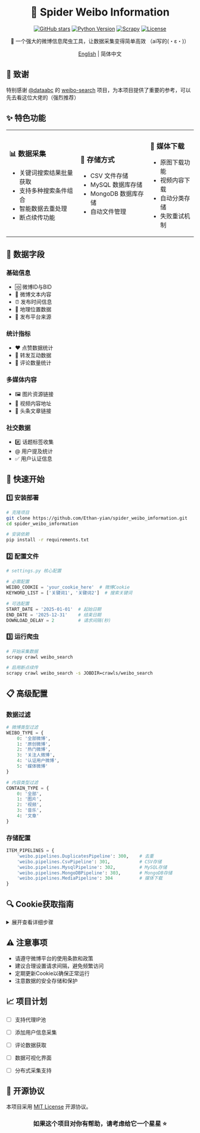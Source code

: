<div align="center">

# 🌟 Spider Weibo Information

[![GitHub stars](https://img.shields.io/github/stars/Ethan-yian/spider_weibo_imformation?style=social)](https://github.com/Ethan-yian/spider_weibo_imformation/stargazers)
[![Python Version](https://img.shields.io/badge/python-3.7+-blue.svg)](https://www.python.org/)
[![Scrapy](https://img.shields.io/badge/scrapy-2.5+-green.svg)](https://scrapy.org/)
[![License](https://img.shields.io/badge/license-MIT-yellow.svg)](LICENSE)

🚀 一个强大的微博信息爬虫工具，让数据采集变得简单高效 （ai写的(・ε・)）

[English](README_EN.md) | 简体中文

</div>

## 🙏 致谢

特别感谢 [@dataabc](https://github.com/dataabc) 的 [weibo-search](https://github.com/dataabc/weibo-search) 项目，为本项目提供了重要的参考，可以先去看这位大佬的（强烈推荐）

## ✨ 特色功能

<table>
  <tr>
    <td>
      <h3>📊 数据采集</h3>
      <ul>
        <li>关键词搜索结果批量获取</li>
        <li>支持多种搜索条件组合</li>
        <li>智能数据去重处理</li>
        <li>断点续传功能</li>
      </ul>
    </td>
    <td>
      <h3>💾 存储方式</h3>
      <ul>
        <li>CSV 文件存储</li>
        <li>MySQL 数据库存储</li>
        <li>MongoDB 数据库存储</li>
        <li>自动文件管理</li>
      </ul>
    </td>
    <td>
      <h3>📁 媒体下载</h3>
      <ul>
        <li>原图下载功能</li>
        <li>视频内容下载</li>
        <li>自动分类存储</li>
        <li>失败重试机制</li>
      </ul>
    </td>
  </tr>
</table>

## 🎯 数据字段

### 基础信息
- 🆔 微博ID与BID
- 📝 微博文本内容
- ⏰ 发布时间信息
- 📍 地理位置数据
- 📱 发布平台来源

### 统计指标
- ❤️ 点赞数据统计
- 🔄 转发互动数据
- 💬 评论数量统计

### 多媒体内容
- 🖼️ 图片资源链接
- 🎥 视频内容地址
- 📰 头条文章链接

### 社交数据
- #️⃣ 话题标签收集
- @ 用户提及统计
- ✅ 用户认证信息

## 🚀 快速开始

### 1️⃣ 安装部署
```bash
# 克隆项目
git clone https://github.com/Ethan-yian/spider_weibo_imformation.git
cd spider_weibo_imformation

# 安装依赖
pip install -r requirements.txt
```

### 2️⃣ 配置文件
```python
# settings.py 核心配置

# 必需配置
WEIBO_COOKIE = 'your_cookie_here'  # 微博Cookie
KEYWORD_LIST = ['关键词1', '关键词2']  # 搜索关键词

# 可选配置
START_DATE = '2025-01-01'  # 起始日期
END_DATE = '2025-12-31'    # 结束日期
DOWNLOAD_DELAY = 2         # 请求间隔(秒)
```

### 3️⃣ 运行爬虫
```bash
# 开始采集数据
scrapy crawl weibo_search

# 启用断点续传
scrapy crawl weibo_search -s JOBDIR=crawls/weibo_search
```

## 📋 高级配置

### 数据过滤
```python
# 微博类型过滤
WEIBO_TYPE = {
    0: '全部微博',
    1: '原创微博',
    2: '热门微博',
    3: '关注人微博',
    4: '认证用户微博',
    5: '媒体微博'
}

# 内容类型过滤
CONTAIN_TYPE = {
    0: '全部',
    1: '图片',
    2: '视频',
    3: '音乐',
    4: '文章'
}
```

### 存储配置
```python
ITEM_PIPELINES = {
    'weibo.pipelines.DuplicatesPipeline': 300,    # 去重
    'weibo.pipelines.CsvPipeline': 301,           # CSV存储
    'weibo.pipelines.MysqlPipeline': 302,         # MySQL存储
    'weibo.pipelines.MongoDBPipeline': 303,       # MongoDB存储
    'weibo.pipelines.MediaPipeline': 304          # 媒体下载
}
```

## 🔍 Cookie获取指南

<details>
<summary>展开查看详细步骤</summary>

1. 打开Chrome浏览器，访问 https://weibo.com/
2. 完成微博账号登录
3. 按F12打开开发者工具
4. 选择 Network → Headers → Request Headers
5. 找到并复制完整的Cookie值

![Cookie获取示意图](https://user-images.githubusercontent.com/41314224/144813569-cfb5ad32-22f0-4841-afa9-83184b2ccf6f.png)

</details>

## ⚠️ 注意事项

- 请遵守微博平台的使用条款和政策
- 建议合理设置请求间隔，避免频繁访问
- 定期更新Cookie以确保正常运行
- 注意数据的安全存储和保护

## 📈 项目计划

- [ ] 支持代理IP池
- [ ] 添加用户信息采集
- [ ] 评论数据获取
- [ ] 数据可视化界面
- [ ] 分布式采集支持



## 📄 开源协议

本项目采用 [MIT License](LICENSE) 开源协议。

<div align="center">

### 如果这个项目对你有帮助，请考虑给它一个星星 ⭐️

</div>